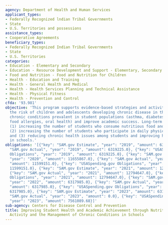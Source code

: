 ```yaml
---
agency: Department of Health and Human Services
applicant_types:
- Federally Recognized lndian Tribal Governments
- State
- U.S. Territories and possessions
assistance_types:
- Cooperative Agreements
beneficiary_types:
- Federally Recognized Indian Tribal Governments
- State
- U.S. Territories
categories:
- Education - Elementary and Secondary
- Education - Resource Development and Support - Elementary, Secondary Education
- Food and Nutrition - Food and Nutrition for Children
- Health - Education and Training
- Health - General Health and Medical
- Health - Health Services Planning and Technical Assistance
- Health - Physical Fitness
- Health - Prevention and Control
cfda: '93.981'
objective: 'This program supports evidence-based strategies and activities to reduce
  the risk of children and adolescents developing chronic disease in the future, manage
  chronic conditions prevalent in student populations (asthma, diabetes, epilepsy,
  food allergies, oral health) and improve academic success. Long-term outcomes include:
  (1) increasing the number of students who consume nutritious food and beverages,
  (2) increasing the number of students who participate in daily physical activity,
  and (3) reducing chronic health issues among students and improving health outcomes
  in schools.'
obligations: '[{"key": "SAM.gov Estimate", "year": "2019", "amount": 6319225.0}, {"key":
  "SAM.gov Actual", "year": "2019", "amount": 6319225.0}, {"key": "USASpending.gov
  Obligations", "year": "2019", "amount": 6319225.0}, {"key": "SAM.gov Estimate",
  "year": "2020", "amount": 11655867.0}, {"key": "SAM.gov Actual", "year": "2020",
  "amount": 11599151.0}, {"key": "USASpending.gov Obligations", "year": "2020", "amount":
  11599151.0}, {"key": "SAM.gov Estimate", "year": "2021", "amount": 12794647.0},
  {"key": "SAM.gov Actual", "year": "2021", "amount": 12794647.0}, {"key": "USASpending.gov
  Obligations", "year": "2021", "amount": 12794647.0}, {"key": "SAM.gov Estimate",
  "year": "2022", "amount": 6317985.0}, {"key": "SAM.gov Actual", "year": "2022",
  "amount": 6317985.0}, {"key": "USASpending.gov Obligations", "year": "2022", "amount":
  6317985.0}, {"key": "SAM.gov Estimate", "year": "2023", "amount": 6317985.0}, {"key":
  "SAM.gov Actual", "year": "2023", "amount": 0.0}, {"key": "USASpending.gov Obligations",
  "year": "2023", "amount": 7561089.68}]'
sub-agency: Centers for Disease Control and Prevention
title: Improving Student Health and Academic Achievement through Nutrition, Physical
  Activity and the Management of Chronic Conditions in Schools
---
```

